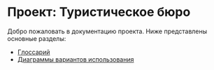 # Проект: Туристическое бюро

Добро пожаловать в документацию проекта. Ниже представлены основные разделы:

- [Глоссарий](glossary)
- [Диаграммы вариантов использования](use-case)
